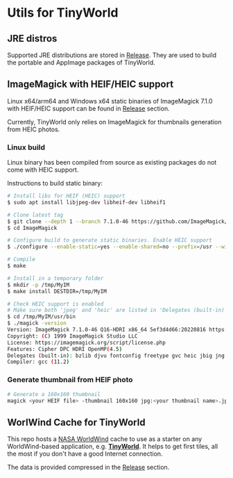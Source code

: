 # Utils for TinyWorld

## JRE distros

Supported JRE distributions are stored in [Release](https://github.com/asaintsever/tinyworld-utils/releases). They are used to build the portable and AppImage packages of TinyWorld.

## ImageMagick with HEIF/HEIC support

Linux x64/arm64 and Windows x64 static binaries of ImageMagick 7.1.0 with HEIF/HEIC support can be found in [Release](https://github.com/asaintsever/tinyworld-utils/releases) section.

Currently, TinyWorld only relies on ImageMagick for thumbnails generation from HEIC photos.

### Linux build

Linux binary has been compiled from source as existing packages do not come with HEIC support.

Instructions to build static binary:

```sh
# Install libs for HEIF (HEIC) support
$ sudo apt install libjpeg-dev libheif-dev libheif1

# Clone latest tag
$ git clone --depth 1 --branch 7.1.0-46 https://github.com/ImageMagick/ImageMagick.git
$ cd ImageMagick

# Configure build to generate static binaries. Enable HEIC support
$ ./configure --enable-static=yes --enable-shared=no --prefix=/usr --with-jpeg=yes --with-heic=yes --without-magick-plus-plus --without-perl --with-quantum-depth=16

# Compile
$ make

# Install in a temporary folder
$ mkdir -p /tmp/MyIM
$ make install DESTDIR=/tmp/MyIM

# Check HEIC support is enabled
# Make sure both 'jpeg' and 'heic' are listed in 'Delegates (built-in)'
$ cd /tmp/MyIM/usr/bin
$ ./magick -version
Version: ImageMagick 7.1.0-46 Q16-HDRI x86_64 5ef3d4d66:20220816 https://imagemagick.org
Copyright: (C) 1999 ImageMagick Studio LLC
License: https://imagemagick.org/script/license.php
Features: Cipher DPC HDRI OpenMP(4.5)
Delegates (built-in): bzlib djvu fontconfig freetype gvc heic jbig jng jpeg lcms lqr lzma openexr pangocairo png raqm raw tiff webp x zip zlib
Compiler: gcc (11.2)
```

### Generate thumbnail from HEIF photo

```sh
# Generate a 160x160 thumbnail
magick <your HEIF file> -thumbnail 160x160 jpg:<your thumbnail name>.jpg
```

## WorlWind Cache for TinyWorld

This repo hosts a [NASA WorldWind](https://worldwind.arc.nasa.gov/java/) cache to use as a starter on any WorldWind-based application, e.g. **[TinyWorld](https://github.com/asaintsever/tinyworld)**. It helps to get first tiles, all the most if you don't have a good Internet connection.

The data is provided compressed in the [Release](https://github.com/asaintsever/tinyworld-utils/releases) section.
